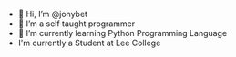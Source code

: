 - 👋 Hi, I’m @jonybet
- 👀 I’m a self taught programmer
- 🐍 I’m currently learning Python Programming Language
- I'm currently a Student at Lee College

<!---
jonybet/jonybet is a ✨ special ✨ repository because its `README.md` (this file) appears on your GitHub profile.
You can click the Preview link to take a look at your changes.
--->
